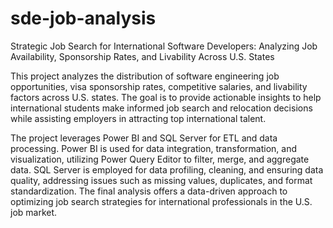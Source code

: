 # sde-job-analysis

Strategic Job Search for International Software Developers: Analyzing Job Availability, Sponsorship Rates, and Livability Across U.S. States

This project analyzes the distribution of software engineering job opportunities, visa sponsorship rates, competitive salaries, and livability factors across U.S. states. The goal is to provide actionable insights to help international students make informed job search and relocation decisions while assisting employers in attracting top international talent.

The project leverages Power BI and SQL Server for ETL and data processing. Power BI is used for data integration, transformation, and visualization, utilizing Power Query Editor to filter, merge, and aggregate data. SQL Server is employed for data profiling, cleaning, and ensuring data quality, addressing issues such as missing values, duplicates, and format standardization. The final analysis offers a data-driven approach to optimizing job search strategies for international professionals in the U.S. job market.
